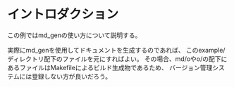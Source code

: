 # イントロダクション
この例ではmd_genの使い方について説明する。

実際にmd_genを使用してドキュメントを生成するのであれば、
このexample/ディレクトリ配下のファイルを元にすればよい。
その場合、md/oやo/の配下にあるファイルはMakefileによるビルド生成物であるため、
バージョン管理システムには登録しない方が良いだろう。


